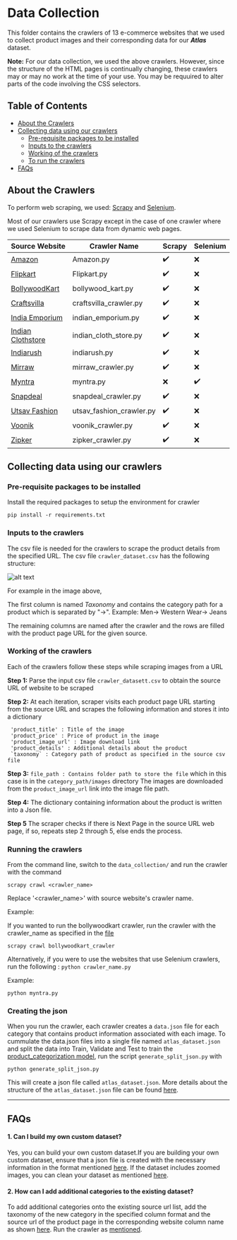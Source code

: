 

# Data Collection
This folder contains the crawlers of 13 e-commerce websites that we used to collect product images and their corresponding data for our _**Atlas**_ dataset. 

**Note:** For our data collection, we used the above crawlers. However, since the structure of the HTML pages is continually changing, these crawlers may or may no work at the time of your use. You may be requuired to alter parts of the code involving the CSS selectors.

## Table of Contents
- [About the Crawlers](#about-the-crawlers)
- [Collecting data using our crawlers](#collecting-data-using-our-crawlers)
    - [Pre-requisite packages to be installed ](#pre-requisite-packages-to-be-installed)
    - [Inputs to the crawlers](#inputs-to-the-crawlers)
    - [Working of the crawlers](#working-of-the-crawlers)
    - [To run the crawlers](#to-run-the-crawlers)
- [FAQs](#faqs)


## About the Crawlers

To perform web scraping, we used: [Scrapy](https://scrapy.org/) and [Selenium](https://www.seleniumhq.org/).

Most of our crawlers use Scrapy except in the case of one crawler where we used Selenium to scrape data from dynamic web pages.

|Source Website| Crawler Name           | Scrapy | Selenium |
|-------------|--------------------------|--------|----------|
|[Amazon](https://www.amazon.in/)| Amazon.py                | :heavy_check_mark:  |   :x:       |
|[Flipkart](https://www.flipkart.com/)| Flipkart.py              | :heavy_check_mark:  |    :x:      |
|[BollywoodKart](https://www.bollywoodkart.com/)| bollywood_kart.py        | :heavy_check_mark:  |   :x:       |
|[Craftsvilla](https://www.craftsvilla.com)| craftsvilla_crawler.py   | :heavy_check_mark:  |      :x:    |
|[India Emporium](https://indiaemporium.com)| indian_emporium.py       | :heavy_check_mark:  |       :x:   |
|[Indian Clothstore](https://www.indianclothstore.com/)| indian_cloth_store.py    | :heavy_check_mark:  |      :x:    |
|[Indiarush](https://indiarush.com/)| indiarush.py             | :heavy_check_mark:  |        :x:  |
|[Mirraw](https://www.mirraw.com/)| mirraw_crawler.py        | :heavy_check_mark:  |        :x:  |
|[Myntra](https://www.myntra.com/)| myntra.py                | :x:       | :heavy_check_mark:    |
|[Snapdeal](https://www.snapdeal.com/)| snapdeal_crawler.py      | :heavy_check_mark:  |    :x:      |
|[Utsav Fashion](https://www.utsavfashion.in/)| utsav_fashion_crawler.py |   :heavy_check_mark:  |     :x:     |
|[Voonik](https://www.voonik.com/)| voonik_crawler.py        |   :heavy_check_mark:  |     :x:     |
|[Zipker](https://www.zipker.com/)| zipker_crawler.py        | :heavy_check_mark:  |      :x:    |


## Collecting data using our crawlers

### Pre-requisite packages to be installed 

Install the required packages to setup the environment for crawler

`pip install -r requirements.txt`

### Inputs to the crawlers

The csv file is needed for the crawlers to scrape the product details from the specified URL. The csv file `crawler_dataset.csv` has the following structure:

![alt text](https://github.com/vumaasha/Atlas/blob/master/img/atlas_csv_strucure.jpg "sample of the csv file")

For example in the image above, 

The first column is named _Taxonomy_ and contains the category path for a product which is separated by "->". 
Example: Men-> Western Wear-> Jeans

The remaining columns are named after the crawler and the rows are filled with the product page URL for the given source.

### Working of the crawlers

Each of the crawlers follow these steps while scraping images from a URL

**Step 1:**
Parse the input csv file `crawler_datasett.csv` to obtain the source URL of website to be scraped

**Step 2:**
At each iteration, scraper visits each product page URL starting from the source URL and scrapes the following information and stores it into a dictionary

```
 'product_title' : Title of the image
 'product_price' : Price of product in the image
 'product_image_url' : Image download link
 'product_details' : Additional details about the product
 `taxonomy` : Category path of product as specified in the source csv file
```

**Step 3:**
`file_path : Contains folder path to store the file` which in this case is in the `category_path/images` directory
The images are downloaded from the `product_image_url` link into the image file path. 

**Step 4:**
The dictionary containing information about the product is written into a Json file.

**Step 5**
The scraper checks if there is Next Page in the source URL web page, if so, repeats step 2 through 5, else ends the process.


### Running the crawlers

From the command line, switch to the `data_collection/` and run the crawler with the command

`scrapy crawl <crawler_name>` 

Replace '<crawler_name>' with source website's crawler name.

Example:

If you wanted to run the bollywoodkart crawler, run the crawler with the crawler_name as specified in the [file](https://github.com/vumaasha/Atlas/blob/master/data_collection/Crawler/spiders/bollywood_kart.py)

`scrapy crawl bollywoodkart_crawler`

Alternatively, if you were to use the websites that use Selenium crawlers, run the following : `python crawler_name.py`

Example:

`python myntra.py`

### Creating the json

When you run the crawler, each crawler creates a `data.json` file for each category that contains product information associated with each image. To cummulate the data.json files into a single file named `atlas_dataset.json` and split the data into Train, Validate and Test to train the [product_categorization model](https://github.com/vumaasha/Atlas/blob/master/models/product_categorization/README.md), run the script `generate_split_json.py` with

`python generate_split_json.py`

This will create a json file called `atlas_dataset.json`. More details about the structure of the `atlas_dataset.json` file can be found [here](https://github.com/vumaasha/Atlas/tree/master/dataset#3-source-code---overview).

***

## FAQs

#### 1. Can I build my own custom dataset? 

Yes, you can build your own custom dataset.If you are building your own custom dataset, ensure that a json file is created with the necessary information in the format mentioned [here](https://github.com/vumaasha/Atlas/blob/master/dataset/README.md). If the dataset includes zoomed images, you can clean your dataset as mentioned [here](https://github.com/vumaasha/Atlas/blob/master/models/zoomed_vs_normal/Zoomed_vs_Normal.ipynb).

#### 2. How can I add additional categories to the existing dataset?

To add additional categories onto the existing source url list, add the taxonomy of the new category in the specified column format and the source url of the product page in the corresponding website column name as shown [here](#inputs-to-the-crawlers).
Run the crawler as [mentioned](#to-run-the-crawlers).











